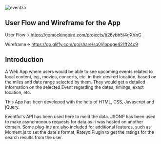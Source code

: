 ![eventza](https://user-images.githubusercontent.com/27262988/33869574-6c1acf3c-ded7-11e7-870b-380d5374c3fa.jpg)

## User Flow and Wireframe for the App
User Flow-> https://gomockingbird.com/projects/b26ybb5/4gXVnC

Wireframe-> https://go.gliffy.com/go/share/sq0lj1opuge421ff24c9

## Introduction
A Web App where users would be able to see upcoming events related to local content, eg., movies, concerts, etc. in their desired location, based on the miles and date range selected by them. 
They would get a detailed information on the selected Event regarding the dates, timings, exact location, etc.

This App has been developed with the help of HTML, CSS, Javascript and jQuery.

Eventful's API has been used here to meld the data. JSONP has been used to make asynchronous requests for data as it was hosted on another 
domain. 
Some plug-ins are also included for additional features, such as Moment.js to set the date's format, Rateyo Plugin to get the ratings for 
the search results from the user.
